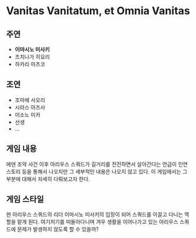 # Vanitas Vanitatum, et Omnia Vanitas

## 주연
* **이마시노 미사키**
* 츠치나가 히요리
* 하카리 아츠코

## 조연
* 조마에 사오리
* 시라스 아즈사
* 미소노 미카
* 선생
* ...

## 게임 내용
에덴 조약 사건 이후 아리우스 스쿼드가 길거리를 전전하면서 살아간다는 언급이 인연 스토리 등을 통해서 나오지만 그 세부적인 내용은 나오지 않고 있다. 이 게임에서는 그 부분에 대해서 자세히 다뤄보고자 한다. 

## 게임 스타일
현 아리우스 스쿼드의 리더 이마시노 미사키의 입장이 되어 스쿼드를 이끌고 다니는 역할을 맡게 된다. 여기저기를 떠돌아다니며 겨우 생활을 이어나가고 있는 아리우스 스쿼드에 문제가 발생하지 않도록 할 수 있을까?